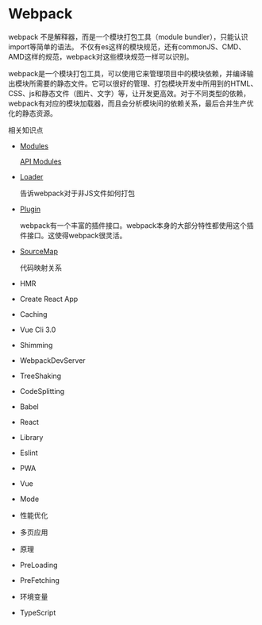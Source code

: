 # Webpack

webpack 不是解释器，而是一个模块打包工具（module bundler），只能认识import等简单的语法。
不仅有es这样的模块规范，还有commonJS、CMD、AMD这样的规范，webpack对这些模块规范一样可以识别。

webpack是一个模块打包工具，可以使用它来管理项目中的模块依赖，并编译输出模块所需要的静态文件。它可以很好的管理、打包模块开发中所用到的HTML、CSS、js和静态文件（图片、文字）等，让开发更高效。对于不同类型的依赖，webpack有对应的模块加载器，而且会分析模块间的依赖关系，最后合并生产优化的静态资源。

相关知识点

- [Modules](https://webpack.docschina.org/concepts/modules/)

  [API Modules](https://webpack.docschina.org/api/module-methods/)

- [Loader](https://webpack.docschina.org/concepts/loaders/)
  
  告诉webpack对于非JS文件如何打包

- [Plugin](https://webpack.docschina.org/plugins/)

  webpack有一个丰富的插件接口。webpack本身的大部分特性都使用这个插件接口。这使得webpack很灵活。

- [SourceMap](https://webpack.docschina.org/configuration/devtool/)

  代码映射关系

- HMR

- Create React App

- Caching


- Vue Cli 3.0

- Shimming

- WebpackDevServer

- TreeShaking

- CodeSplitting

- Babel

- React

- Library

- Eslint

- PWA

- Vue

- Mode

- 性能优化

- 多页应用

- 原理

- PreLoading

- PreFetching

- 环境变量

- TypeScript
